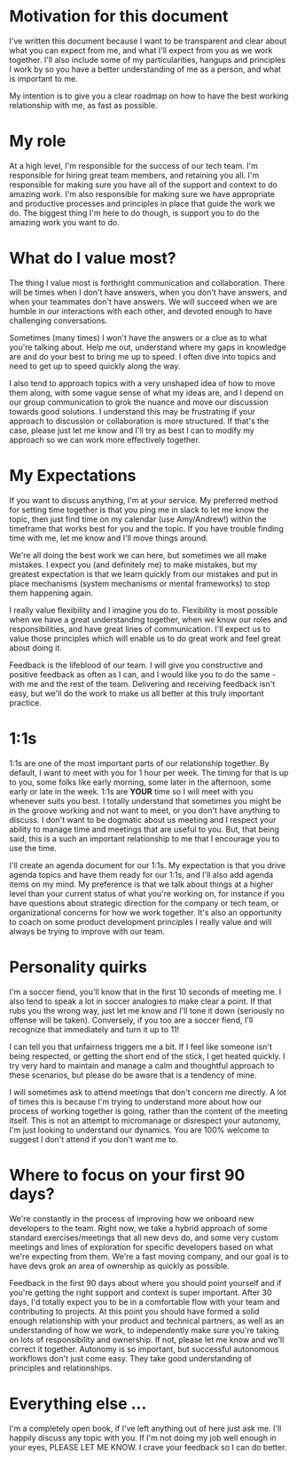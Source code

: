 # Motivation for this document
I've written this document because I want to be transparent and clear about what you can expect from me, and what I'll expect from you as we work together.  I'll also include some of my particularities, hangups and principles I work by so you have a better understanding of me as a person, and what is important to me.

My intention is to give you a clear roadmap on how to have the best working relationship with me, as fast as possible. 


# My role
At a high level, I'm responsible for the success of our tech team.  I'm responsible for hiring great team members, and retaining you all.  I'm responsible for making sure you have all of the support and context to do amazing work.  I'm also responsible for making sure we have appropriate and productive processes and principles in place that guide the work we do.  The biggest thing I'm here to do though, is support you to do the amazing work you want to do.


# What do I value most?
The thing I value most is forthright communication and collaboration.  There will be times when I don't have answers, when you don't have answers, and when your teammates don't have answers.  We will succeed when we are humble in our interactions with each other, and devoted enough to have challenging conversations.


Sometimes (many times) I won't have the answers or a clue as to what you're talking about.  Help me out, understand where my gaps in knowledge are and do your best to bring me up to speed.  I often dive into topics and need to get up to speed quickly along the way.


I also tend to approach topics with a very unshaped idea of how to move them along, with some vague sense of what my ideas are, and I depend on our group communication to grok the nuance and move our discussion towards good solutions.  I understand this may be frustrating if your approach to discussion or collaboration is more structured.  If that's the case, please just let me know and I'll try as best I can to modify my approach so we can work more effectively together.


# My Expectations
If you want to discuss anything, I'm at your service.  My preferred method for setting time together is that you ping me in slack to let me know the topic, then just find time on my calendar (use Amy/Andrew!) within the timeframe that works best for you and the topic.  If you have trouble finding time with me, let me know and I'll move things around.

We're all doing the best work we can here, but sometimes we all make mistakes.  I expect you (and definitely me) to make mistakes, but my greatest expectation is that we learn quickly from our mistakes and put in place mechanisms (system mechanisms or mental frameworks)  to stop them happening again. 

I really value flexibility and I imagine you do to.  Flexibility is most possible when we have a great understanding together, when we know our roles and responsibilities, and have great lines of communication.  I'll expect us to value those principles which will enable us to do great work and feel great about doing it.

Feedback is the lifeblood of our team.  I will give you constructive and positive feedback as often as I can, and I would like you to do the same - with me and the rest of the team.  Delivering and receiving feedback isn't easy, but we'll do the work to make us all better at this truly important practice.

# 1:1s
1:1s are one of the most important parts of our relationship together.  By default, I want to meet with you for 1 hour per week.  The timing for that is up to you, some folks like early morning, some later in the afternoon, some early or late in the week.  1:1s are **YOUR** time so I will meet with you whenever suits you best.  I totally understand that sometimes you might be in the groove working and not want to meet, or you don't have anything to discuss.  I don't want to be dogmatic about us meeting and I respect your ability to manage time and meetings that are useful to you.  But, that being said, this is a such an important relationship to me that I encourage you to use the time.

I'll create an agenda document for our 1:1s.  My expectation is that you drive agenda topics and have them ready for our 1:1s, and I'll also add agenda items on my mind.  My preference is that we talk about things at a higher level than your current status of what you're working on, for instance if you have questions about strategic direction for the company or tech team, or organizational concerns for how we work together.  It's also an opportunity to coach on some product development principles I really value and will always be trying to improve with our team.


# Personality quirks
I'm a soccer fiend, you'll know that in the first 10 seconds of meeting me.  I also tend to speak a lot in soccer analogies to make clear a point.  If that rubs you the wrong way, just let me know and I'll tone it down (seriously no offense will be taken).  Conversely, if you too are a soccer fiend, I'll recognize that immediately and turn it up to 11!

I can tell you that unfairness triggers me a bit.  If I feel like someone isn't being respected, or getting the short end of the stick, I get heated quickly.  I try very hard to maintain and manage a calm and thoughtful approach to these scenarios, but please do be aware that is a tendency of mine.

I will sometimes ask to attend meetings that don't concern me directly.  A lot of times this is because I'm trying to understand more about how our process of working together is going, rather than the content of the meeting itself.  This is not an attempt to micromanage or disrespect your autonomy, I'm just looking to understand our dynamics.  You are 100% welcome to suggest I don't attend if you don't want me to.

  

# Where to focus on your first 90 days?
We're constantly in the process of improving how we onboard new developers to the team.  Right now, we take a hybrid approach of some standard exercises/meetings that all new devs do, and some very custom meetings and lines of exploration for specific developers based on what we're expecting from them.  We're a fast moving company, and our goal is to have devs grok an area of ownership as quickly as possible.

Feedback in the first 90 days about where you should point yourself and if you're getting the right support and context is super important.  After 30 days, I'd totally expect you to be in a comfortable flow with your team and contributing to projects.  At this point you should have formed a solid enough relationship with your product and technical partners, as well as an understanding of how we work, to independently make sure you're taking on lots of responsibility and ownership.  If not, please let me know and we'll correct it together.  Autonomy is so important, but successful autonomous workflows don't just come easy.  They take good understanding of principles and relationships.


# Everything else ...
I'm a completely open book, if I've left anything out of here just ask me.  I'll happily discuss any topic with you.  If I'm not doing my job well enough in your eyes, PLEASE LET ME KNOW.  I crave your feedback so I can do better.
